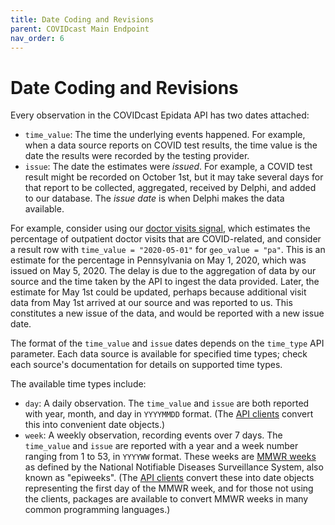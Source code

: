 ```yaml
---
title: Date Coding and Revisions
parent: COVIDcast Main Endpoint
nav_order: 6
---
```


# Date Coding and Revisions

Every observation in the COVIDcast Epidata API has two dates attached:

* `time_value`: The time the underlying events happened. For example, when a data
  source reports on COVID test results, the time value is the date the
  results were recorded by the testing provider.
* `issue`: The date the estimates were *issued*. For example, a COVID test
  result might be recorded on October 1st, but it may take several days for
  that report to be collected, aggregated, received by Delphi, and added to our
  database.  The *issue date* is when Delphi makes the data available.

For example, consider using our [doctor visits signal](covidcast-signals/doctor-visits.md),
which estimates the percentage of outpatient doctor visits that are
COVID-related, and consider a result row with `time_value = "2020-05-01"` for
`geo_value = "pa"`. This is an estimate for the percentage in Pennsylvania on
May 1, 2020, which was issued on May 5, 2020. The delay is due to the
aggregation of data by our source and the time taken by the API to ingest the
data provided. Later, the estimate for May 1st could be updated, perhaps because
additional visit data from May 1st arrived at our source and was reported to us.
This constitutes a new issue of the data, and would be reported with a new issue
date.

The format of the `time_value` and `issue` dates depends on the `time_type` API
parameter. Each data source is available for specified time types; check each
source's documentation for details on supported time types.

The available time types include:

* `day`: A daily observation. The `time_value` and `issue` are both reported
  with year, month, and day in `YYYYMMDD` format. (The [API clients](covidcast_clients.md)
  convert this into convenient date objects.)
* `week`: A weekly observation, recording events over 7 days. The `time_value`
  and `issue` are reported with a year and a week number ranging from 1 to 53,
  in `YYYYWW` format. These weeks are [MMWR
  weeks](https://wwwn.cdc.gov/nndss/document/MMWR_Week_overview.pdf) as defined
  by the National Notifiable Diseases Surveillance System, also known as
  "epiweeks". (The [API clients](covidcast_clients.md) convert these into date
  objects representing the first day of the MMWR week, and for those not using
  the clients, packages are available to convert MMWR weeks in many common
  programming languages.)
